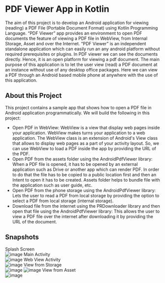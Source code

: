 # PDF Viewer App in Kotlin

   The aim of this project is to develop an Android application for viewing (reading) a PDF File (Portable Document Format) using Kotlin Programming Language. “PDF Viewer” app provides an environment to open PDF documents the feature of viewing a PDF file in WebView, from Internal Storage, Asset and over the Internet. “PDF Viewer” is an independent standalone application which can easily run an any android platform without required prerequisites or plugins. In PDF viewer we can see the documents directly. Hence, it is an open platform for viewing a pdf document.
   The main purpose of this application is to let the user view (read) a PDF document at an instance without use of any desktop office packages. Here we can view a PDF through an Android based mobile phone at anywhere with the use of this application.

## About this Project  
This project contains a sample app that shows how to open a PDF file in Android application programmatically. We will build the following in this project:  
* Open PDF in WebView: WebView is a view that display web pages inside your application. WebView makes turns your application to a web application. The WebView class is an extension of Android's View class that allows to display web pages as a part of your activity layout. So, we can use WebView to load a PDF inside the app by providing the URL of the PDF.
* Open PDF from the assets folder using the AndroidPdfViewer library: When a PDF file is opened, it has to be opened by an external application such as Drive or another app which can render PDF. In order to do that the file has to be copied to a public location first and then an Intent to open it has to be created. Assets folder helps to bundle file with the application such as user guide, etc.
* Open PDF from the phone storage using the AndroidPdfViewer library: Lets the user to read a PDF from local storage by providing the option to select a PDF from local storage (internal storage).
* Download file from the internet using the PRDownloader library and then open that file using the AndroidPdfViewer library: This allows the user to view a PDF file over the internet after downloading it by providing the URL of the document.

## Snapshots
Splash Screen<br>
![image](https://user-images.githubusercontent.com/89018772/192088644-dc7facd8-3894-4394-b57a-cf21c683838d.png)
Main Activity<br>
![image](https://user-images.githubusercontent.com/89018772/192088650-8ee4f1b8-eb38-4adc-b806-b46d4f1715fb.png)
Web View Activity<br>
![image](https://user-images.githubusercontent.com/89018772/192088656-237f2c94-421f-4785-aa93-4cd7a265b0cd.png)
View from Storage<br>
![image](https://user-images.githubusercontent.com/89018772/192088659-4d9d502c-ad8f-40dd-8132-7a5182196f93.png)
![image](https://user-images.githubusercontent.com/89018772/192088660-6f249649-4667-4a63-8753-96f0e2970298.png)
View from Asset<br>
![image](https://user-images.githubusercontent.com/89018772/192088665-e4e93677-7728-40fa-9de9-39e66fa9088c.png)

